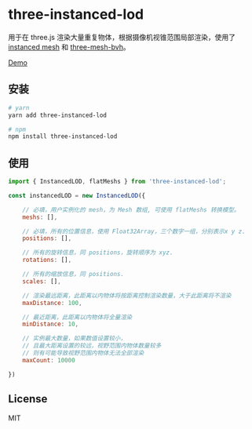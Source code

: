 # three-instanced-lod

用于在 three.js 渲染大量重复物体，根据摄像机视锥范围局部渲染，使用了 [instanced mesh](https://threejs.org/examples/?q=instanc#webgl_instancing_performance) 和 [three-mesh-bvh](https://github.com/gkjohnson/three-mesh-bvh)。

[Demo](https://xianziljl.github.io/three-instanced-lod/)


## 安装

```bash
# yarn
yarn add three-instanced-lod

# npm
npm install three-instanced-lod
```

## 使用
```javascript
import { InstancedLOD, flatMeshs } from 'three-instanced-lod';

const instancedLOD = new InstancedLOD({

    // 必填，用户实例化的 mesh，为 Mesh 数组, 可使用 flatMeshs 转换模型。
    meshs: [],

    // 必填，所有的位置信息，使用 Float32Array，三个数字一组，分别表示x y z.
    positions: [],

    // 所有的旋转信息，同 positions，旋转顺序为 xyz.
    rotations: [],

    // 所有的缩放信息，同 positions.
    scales: [],

    // 渲染最远距离，此距离以内物体将按距离控制渲染数量，大于此距离将不渲染
    maxDistance: 100,

    // 最近距离，此距离以内物体将全量渲染
    minDistance: 10,

    // 实例最大数量，如果数值设置较小，
    // 且最大距离设置的较远，视野范围内物体数量较多
    // 则有可能导致视野范围内物体无法全部渲染
    maxCount: 10000

})
```

## License

MIT
